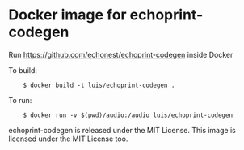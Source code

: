 # Docker image for echoprint-codegen
Run https://github.com/echonest/echoprint-codegen inside Docker

To build:

		$ docker build -t luis/echoprint-codegen .

To run:

		$ docker run -v $(pwd)/audio:/audio luis/echoprint-codegen 

echoprint-codegen is released under the MIT License. This image is licensed under the MIT License too.
